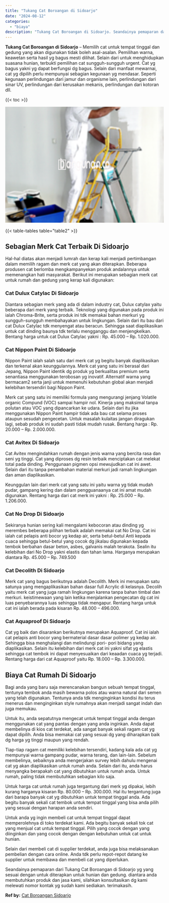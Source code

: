 ```yaml
---
title: "Tukang Cat Boroangan di Sidoarjo"
date: "2024-08-12"
categories: 
  - "biaya"
description: "Tukang Cat Boroangan di Sidoarjo. Seandainya pemaparan dari Tukang Cat Boroangan di Sidoarjo yg yang sesuai dengan untuk diterapkan untuk hunian dan gedung...."
---
```


**Tukang Cat Boroangan di Sidoarjo** – Memilih cat untuk tempat tinggal dan gedung yang akan digunakan tidak boleh asal-asalan. Pemilihan warna, keawetan serta hasil yg bagus mesti dilihat. Selain dari untuk menghidupkan suasana hunian, terbukti pemilihan cat sungguh-sungguh urgent. Cat yg bagus yakni yg dapat berfungsi dg bagus. Selain dari manfaat mewarnai, cat yg dipilih perlu mempunyai sebagian kegunaan yg mendasar. Seperti kegunaan perlindungan dari jamur dan organisme lain, perlindungan dari sinar UV, perlindungan dari kerusakan mekanis, perlindungan dari kotoran dll.

{{< toc >}}

![Tukang Cat Boroangan di Sidoarjo](/images/jasa-cat-murah14.png)

{{< table-tables table="table2" >}}

## Sebagian Merk Cat Terbaik Di Sidoarjo

Hal-hal diatas akan menjadi lumrah dan kerap kali menjadi pertimbangan dalam memilih ragam dan merk cat yang akan diterapkan. Beberapa produsen cat berlomba mengkampanyekan produk andalannya untuk memenangkan hati masyarakat. Berikut ini merupakan sebagian merk cat untuk rumah dan gedung yang kerap kali digunakan:

### Cat Dulux Catylac Di Sidoarjo

Diantara sebagian merk yang ada di dalam industry cat, Dulux catylax yaitu beberapa dari merk yang terbaik. Teknologi yang digunakan pada produk ini ialah Chroma-Brite, serta produk ini tdk memakai bahan merkuri yg sungguh-sungguh membahayakan untuk lingkungan. Selain dari itu bau dari cat Dulux Catylac tdk menyengat atau beracun. Sehingga saat diaplikasikan untuk cat dinding baunya tdk terlalu mengganggu dan menjengkelkan. Bentang harga untuk cat Dulux Catylac yakni : Rp. 45.000 – Rp. 1.020.000.

### Cat Nippon Paint Di Sidoarjo

Nippon Paint ialah salah satu dari merk cat yg begitu banyak diaplikasikan dan terkenal akan keunggulannya. Merk cat yang satu ini berasal dari Jepang, Nippon Paint identik dg produk yg berkualitas premium serta senantiasa menggunakan terobosan yg inovatif. Alternatif warna yang bermacam2 serta janji untuk memenuhi kebutuhan global akan menjadi kelebihan tersendiri bagi Nippon Paint.

Merk cat yang satu ini memiliki formula yang mengurangi jenjang Volatile organic Compund (VOC) sampai hampir nol. Kinerja yang maksimal tanpa polutan atau VOC yang dipancarkan ke udara. Selain dari itu jika menggunakan Nippon Paint hampir tidak ada bau cat selama proses ataupun sesudah pengecetan. Untuk masalah kulaitas jangan diragukan lagi, sebab produk ini sudah pasti tidak mudah rusak. Bentang harga : Rp. 20.000 – Rp. 2.000.000.

### Cat Avitex Di Sidoarjo

Cat Avitex mengindahkan rumah dengan jenis warna yang bercita rasa dan seni yg tinggi. Cat yang diproses dg resin terbaik menciptakan cat melekat total pada dinding. Penggunaan pigmen opsi mewujudkan cat ini awet. Selain dari itu tanpa penambahan material merkuri jadi ramah lingkungan dan aman diaplikasikan.

Keunggulan lain dari merk cat yang satu ini yaitu warna yg tidak mudah pudar, gampang kering dan dalam pengguanaanya cat ini amat mudah digunakan. Rentang harga dari cat merk ini yakni : Rp. 25.000 – Rp. 1.206.000.

### Cat No Drop Di Sidoarjo

Sekiranya hunian sering kali mengalami kebocoran atau dinding yg merembes beberapa pilihan terbaik adalah memakai cat No Drop. Cat ini ialah cat pelapis anti bocor yg kedap air, serta betul-betul Anti kepada cuaca sehingga betul-betul yang cocok dg jikalau digunakan kepada tembok berbahan dasar beton, asbes, galvanis malah terakota. Sealin itu kelebihan dari No Drop yakni elastis dan tahan lama. Harganya merupakan diantara Rp. 45.000 – Rp. 749.500

### Cat Decolith Di Sidoarjo

Merk cat yang bagus berikutnya adalah Decolith. Merk ini merupakan satu satunya yang mengaplikasikan bahan dasar full Acrylic di kelasnya. Decolih yaitu merk cat yang juga ramah lingkungan karena tanpa bahan timbal dan merkuri. keistimewaan yang lain ketika menjalankan pengecatan dg cat ini luas penyebarannya luas sehingga tidak mengapur. Rentang harga untuk cat ini ialah berada pada kisaran Rp. 48.000 – 496.000.

### Cat Aquaproof Di Sidoarjo

Cat yg baik dan disarankan berikutnya merupakan Aquaproof. Cat ini ialah cat pelapis anti bocor yang bermaterial dasar dasar polimer yg kedap air. Sehingga bisa menghalangi dan melindungi pori- pori bidang yang diaplikasikan. Selain itu kelebihan dari merk cat ini yakni sifat yg elastis sehingga cat tembok ini dapat menyesuaikan dari keaadan cuaca yg terjadi. Rentang harga dari cat Aquaproof yaitu Rp. 18.000 – Rp. 3.300.000.

## Biaya Cat Rumah Di Sidoarjo

Bagi anda yang baru saja merencanakan bangun sebuah tempat tinggal, tentunya tembok anda masih bewarna polos atau warna natural dari semen yang telah digunakan. Tentunya anda tdk menginginkan kondisi itu terus menerus dan menginginkan style rumahnya akan menjadi sangat indah dan juga memukau.

Untuk itu, anda sepatutnya mengecat untuk tempat tinggal anda dengan menggunakan cat yang pantas dengan yang anda inginkan. Anda dapat membelinya di kios cat terdekat, ada sangat banyak sekali ragam cat yg dapat dipilih. Anda bisa memakai cat yang sesuai dg yang diharapkan baik dg harga yg tinggi maupun yang rendah.

Tiap-tiap ragam cat memiliki kelebihan tersendiri, kadang kala ada cat yg mempunyai warna gampang pudar, warna terang, dan lain-lain. Sebelum membelinya, sebaiknya anda mengerjakan survey lebih dahulu mengenai cat yg akan diaplikasikan untuk rumah anda. Selain dari itu, anda harus menyangka berapakah cat yang dibutuhkan untuk rumah anda. Untuk rumah, paling tidak membutuhkan sebagian kilo saja.

Untuk harga cat untuk rumah juga tergantung dari merk yg dipakai, lebih kurang harganya kisaran Rp. 80.000 – Rp. 300.000. Hal itu tergantung juga dari barapa banyak cat yg dibutuhkan untuk tempat tinggal anda. Ada begitu banyak sekali cat tembok untuk tempat tinggal yang bisa anda pilih yang sesuai dengan harapan anda sendiri.

Untuk anda yg ingin membeli cat untuk tempat tinggal dapat memperolehnya di toko terdekat kami. Ada begitu banyak sekali tok cat yang menjual cat untuk tempat tinggal. Pilih yang cocok dengan yang diinginkan dan yang cocok dengan dengan kebutuhan untuk cat untuk hunian.

Selain dari membeli cat di supplier terdekat, anda juga bisa melaksanakan pembelian dengan cara online. Anda tdk perlu repot-repot datang ke supplier untuk membawa dan membeli cat yang diperlukan.

Seandainya pemaparan dari Tukang Cat Boroangan di Sidoarjo yg yang sesuai dengan untuk diterapkan untuk hunian dan gedung. diantara anda membutuhkan produk dan jasa kami, silahkan konsultasikan dg kami melewati nomor kontak yg sudah kami sediakan. terimakasih.

**Ref by:** [Cat Boroangan Sidoarjo](https://id.wikipedia.org/wiki/Cat)
